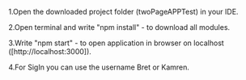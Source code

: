 1.Open the downloaded project folder (twoPageAPPTest) in your IDE.

2.Open terminal and write "npm install" - to download all modules.

3.Write "npm start" - to open application in browser on localhost ([http://localhost:3000]).

4.For SigIn you can use the username Bret or Kamren.